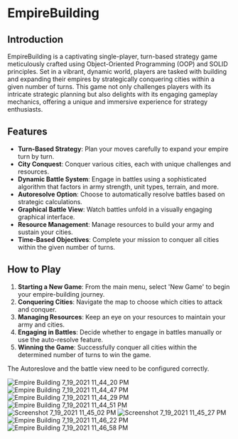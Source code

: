 # EmpireBuilding

## Introduction

EmpireBuilding is a captivating single-player, turn-based strategy game meticulously crafted using Object-Oriented Programming (OOP) and SOLID principles. Set in a vibrant, dynamic world, players are tasked with building and expanding their empires by strategically conquering cities within a given number of turns. This game not only challenges players with its intricate strategic planning but also delights with its engaging gameplay mechanics, offering a unique and immersive experience for strategy enthusiasts.

## Features

- **Turn-Based Strategy**: Plan your moves carefully to expand your empire turn by turn.
- **City Conquest**: Conquer various cities, each with unique challenges and resources.
- **Dynamic Battle System**: Engage in battles using a sophisticated algorithm that factors in army strength, unit types, terrain, and more.
- **Autoresolve Option**: Choose to automatically resolve battles based on strategic calculations.
- **Graphical Battle View**: Watch battles unfold in a visually engaging graphical interface.
- **Resource Management**: Manage resources to build your army and sustain your cities.
- **Time-Based Objectives**: Complete your mission to conquer all cities within the given number of turns.


## How to Play

1. **Starting a New Game**: From the main menu, select 'New Game' to begin your empire-building journey.
2. **Conquering Cities**: Navigate the map to choose which cities to attack and conquer.
3. **Managing Resources**: Keep an eye on your resources to maintain your army and cities.
4. **Engaging in Battles**: Decide whether to engage in battles manually or use the auto-resolve feature.
5. **Winning the Game**: Successfully conquer all cities within the determined number of turns to win the game.

The Autoreslove and the battle view need to be configured correctly.

![Empire Building 7_19_2021 11_44_20 PM](https://user-images.githubusercontent.com/83036619/126232317-281b1a43-ac00-480d-a5e4-b5f91ed30d9a.png)
![Empire Building 7_19_2021 11_44_47 PM](https://user-images.githubusercontent.com/83036619/126232345-493050c0-a25e-4aef-86ca-d77ddc67974b.png)
![Empire Building 7_19_2021 11_44_29 PM](https://user-images.githubusercontent.com/83036619/126232410-9b15d5ff-ffc7-49cf-9fdf-7c3619868db8.png)
![Empire Building 7_19_2021 11_44_51 PM](https://user-images.githubusercontent.com/83036619/126232151-5e04913b-2371-411f-84f3-a37a8cc7c522.png)
![Screenshot 7_19_2021 11_45_02 PM](https://user-images.githubusercontent.com/83036619/126232303-17fc65bf-5bd8-4b58-8650-30a2a5cb2d15.png)
![Screenshot 7_19_2021 11_45_27 PM](https://user-images.githubusercontent.com/83036619/126232311-bd5176c9-fad1-4122-9ebb-f21721a0eb58.png)
![Empire Building 7_19_2021 11_46_22 PM](https://user-images.githubusercontent.com/83036619/126233235-c6b454cf-30ce-4cd5-9966-f1fd954a3053.png)
![Empire Building 7_19_2021 11_46_58 PM](https://user-images.githubusercontent.com/83036619/126232128-25bd97dd-bbad-4cbc-9a3a-15e6f46311ea.png)
